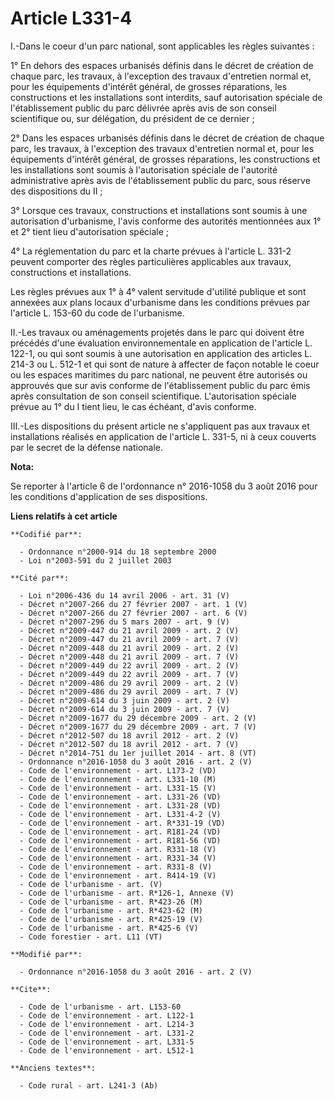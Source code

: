 # Article L331-4

I.-Dans le coeur d'un parc national, sont applicables les règles suivantes : 

1° En dehors des espaces urbanisés définis dans le décret de création de chaque parc, les travaux, à l'exception des travaux
d'entretien normal et, pour les équipements d'intérêt général, de grosses réparations, les constructions et les installations
sont interdits, sauf autorisation spéciale de l'établissement public du parc délivrée après avis de son conseil scientifique
ou, sur délégation, du président de ce dernier ; 

2° Dans les espaces urbanisés définis dans le décret de création de chaque parc, les travaux, à l'exception des travaux
d'entretien normal et, pour les équipements d'intérêt général, de grosses réparations, les constructions et les installations
sont soumis à l'autorisation spéciale de l'autorité administrative après avis de l'établissement public du parc, sous réserve
des dispositions du II ; 

3° Lorsque ces travaux, constructions et installations sont soumis à une autorisation d'urbanisme, l'avis conforme des
autorités mentionnées aux 1° et 2° tient lieu d'autorisation spéciale ; 

4° La réglementation du parc et la charte prévues à l'article L. 331-2 peuvent comporter des règles particulières applicables
aux travaux, constructions et installations. 

Les règles prévues aux 1° à 4° valent servitude d'utilité publique et sont annexées aux plans locaux d'urbanisme dans les
conditions prévues par l'article L. 153-60 du code de l'urbanisme. 

II.-Les travaux ou aménagements projetés dans le parc qui doivent être précédés d'une   évaluation environnementale  en
application de l'article L. 122-1, ou qui sont soumis à une autorisation en application des articles L. 214-3 ou L. 512-1 et
qui sont de nature à affecter de façon notable le coeur ou les espaces maritimes du parc national, ne peuvent être autorisés
ou approuvés que sur avis conforme de l'établissement public du parc émis après consultation de son conseil scientifique.
L'autorisation spéciale prévue au 1° du I tient lieu, le cas échéant, d'avis conforme. 

III.-Les dispositions du présent article ne s'appliquent pas aux travaux et installations réalisés en application de
l'article L. 331-5, ni à ceux couverts par le secret de la défense nationale.

**Nota:**

Se reporter à l'article 6 de l'ordonnance n° 2016-1058 du 3 août 2016 pour les conditions d'application de ses dispositions.

**Liens relatifs à cet article**

	**Codifié par**:

	  - Ordonnance n°2000-914 du 18 septembre 2000
	  - Loi n°2003-591 du 2 juillet 2003

	**Cité par**:

	  - Loi n°2006-436 du 14 avril 2006 - art. 31 (V)
	  - Décret n°2007-266 du 27 février 2007 - art. 1 (V)
	  - Décret n°2007-266 du 27 février 2007 - art. 6 (V)
	  - Décret n°2007-296 du 5 mars 2007 - art. 9 (V)
	  - Décret n°2009-447 du 21 avril 2009 - art. 2 (V)
	  - Décret n°2009-447 du 21 avril 2009 - art. 7 (V)
	  - Décret n°2009-448 du 21 avril 2009 - art. 2 (V)
	  - Décret n°2009-448 du 21 avril 2009 - art. 7 (V)
	  - Décret n°2009-449 du 22 avril 2009 - art. 2 (V)
	  - Décret n°2009-449 du 22 avril 2009 - art. 7 (V)
	  - Décret n°2009-486 du 29 avril 2009 - art. 2 (V)
	  - Décret n°2009-486 du 29 avril 2009 - art. 7 (V)
	  - Décret n°2009-614 du 3 juin 2009 - art. 2 (V)
	  - Décret n°2009-614 du 3 juin 2009 - art. 7 (V)
	  - Décret n°2009-1677 du 29 décembre 2009 - art. 2 (V)
	  - Décret n°2009-1677 du 29 décembre 2009 - art. 7 (V)
	  - Décret n°2012-507 du 18 avril 2012 - art. 2 (V)
	  - Décret n°2012-507 du 18 avril 2012 - art. 7 (V)
	  - Décret n°2014-751 du 1er juillet 2014 - art. 8 (VT)
	  - Ordonnance n°2016-1058 du 3 août 2016 - art. 2 (V)
	  - Code de l'environnement - art. L173-2 (VD)
	  - Code de l'environnement - art. L331-10 (M)
	  - Code de l'environnement - art. L331-15 (V)
	  - Code de l'environnement - art. L331-26 (VD)
	  - Code de l'environnement - art. L331-28 (VD)
	  - Code de l'environnement - art. L331-4-2 (V)
	  - Code de l'environnement - art. R*331-19 (VD)
	  - Code de l'environnement - art. R181-24 (VD)
	  - Code de l'environnement - art. R181-56 (VD)
	  - Code de l'environnement - art. R331-18 (V)
	  - Code de l'environnement - art. R331-34 (V)
	  - Code de l'environnement - art. R331-8 (V)
	  - Code de l'environnement - art. R414-19 (V)
	  - Code de l'urbanisme - art. (V)
	  - Code de l'urbanisme - art. R*126-1, Annexe (V)
	  - Code de l'urbanisme - art. R*423-26 (M)
	  - Code de l'urbanisme - art. R*423-62 (M)
	  - Code de l'urbanisme - art. R*425-19 (V)
	  - Code de l'urbanisme - art. R*425-6 (V)
	  - Code forestier - art. L11 (VT)

	**Modifié par**:

	  - Ordonnance n°2016-1058 du 3 août 2016 - art. 2 (V)

	**Cite**:

	  - Code de l'urbanisme - art. L153-60
	  - Code de l'environnement - art. L122-1
	  - Code de l'environnement - art. L214-3
	  - Code de l'environnement - art. L331-2
	  - Code de l'environnement - art. L331-5
	  - Code de l'environnement - art. L512-1

	**Anciens textes**:

	  - Code rural - art. L241-3 (Ab)

